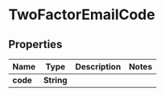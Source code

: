 

# TwoFactorEmailCode


## Properties

| Name | Type | Description | Notes |
|------------ | ------------- | ------------- | -------------|
|**code** | **String** |  |  |



